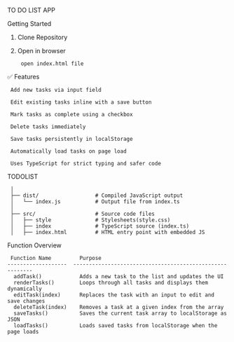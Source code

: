 TO DO LIST APP 

Getting Started

1. Clone Repository

2. Open in browser
   
        open index.html file

		 
✅ Features

     Add new tasks via input field

     Edit existing tasks inline with a save button

     Mark tasks as complete using a checkbox

     Delete tasks immediately

     Save tasks persistently in localStorage

     Automatically load tasks on page load

     Uses TypeScript for strict typing and safer code


TODOLIST
 
     │
     ├── dist/                  # Compiled JavaScript output
     │   └── index.js           # Output file from index.ts
     │
     ├── src/                   # Source code files
     │   ├── style              # Stylesheets(style.css)
     │   ├── index              # TypeScript source (index.ts)
     │   ├── index.html         # HTML entry point with embedded JS

Function Overview

     Function Name         Purpose                                                   
    -------------------  --------------------------------------------------------- 
      addTask()            Adds a new task to the list and updates the UI            
      renderTasks()        Loops through all tasks and displays them dynamically     
      editTask(index)      Replaces the task with an input to edit and save changes  
      deleteTask(index)    Removes a task at a given index from the array            
      saveTasks()          Saves the current task array to localStorage as JSON    
      loadTasks()          Loads saved tasks from localStorage when the page loads 

